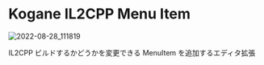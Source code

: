 # Kogane IL2CPP Menu Item

![2022-08-28_111819](https://user-images.githubusercontent.com/6134875/187054667-403cb8e6-9eb2-467d-9806-3a98c7a23d3f.png)

IL2CPP ビルドするかどうかを変更できる MenuItem を追加するエディタ拡張

